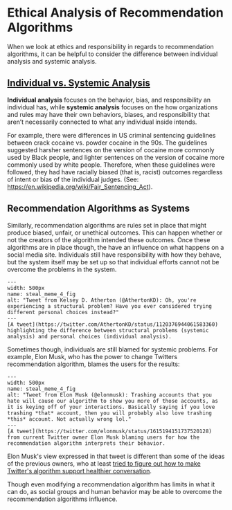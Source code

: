 # Ethical Analysis of Recommendation Algorithms

When we look at ethics and responsibility in regards to recommendation algorithms, it can be helpful to consider the difference between individual analysis and systemic analysis.

## [Individual vs. Systemic Analysis](https://en.wikipedia.org/wiki/Systemic_bias)
__Individual analysis__ focuses on the behavior, bias, and responsibility an individual has, while __systemic analysis__ focuses on the how organizations and rules may have their own behaviors, biases, and responsibility that aren’t necessarily connected to what any individual inside intends.

For example, there were differences in US criminal sentencing guidelines between crack cocaine vs. powder cocaine in the 90s. The guidelines suggested harsher sentences on the version of cocaine more commonly used by Black people, and lighter sentences on the version of cocaine more commonly used by white people. Therefore, when these guidelines were followed, they had have racially biased (that is, racist) outcomes regardless of intent or bias of the individual judges. (See: https://en.wikipedia.org/wiki/Fair_Sentencing_Act).

## Recommendation Algorithms as Systems
Similarly, recommendation algorithms are rules set in place that might produce biased, unfair, or unethical outcomes. This can happen whether or not the creators of the algorithm intended these outcomes. Once these algorithms are in place though, the have an influence on what happens on a social media site. Individuals still have responsibility with how they behave, but the system itself may be set up so that individual efforts cannot not be overcome the problems in the system.

```{figure} structural_problem_personal_choices.png
---
width: 500px
name: steal_meme_4_fig
alt: "Tweet from Kelsey D. Atherton (@AthertonKD): Oh, you're experiencing a structural problem? Have you ever considered trying different personal choices instead?"
---
[A tweet](https://twitter.com/AthertonKD/status/1120376944061583360) highlighting the difference between structural problems (systemic analysis) and personal choices (individual analysis).
```

Sometimes though, individuals are still blamed for systemic problems. For example, Elon Musk, who has the power to change Twitters recommendation algorithm, blames the users for the results:

```{figure} musk_algorithm.png
---
width: 500px
name: steal_meme_4_fig
alt: "Tweet from Elon Musk (@elonmusk): Trashing accounts that you hate will cause our algorithm to show you more of those accounts, as it is keying off of your interactions. Basically saying if you love trashing *that* account, then you will probably also love trashing *this* account. Not actually wrong lol."
---
[A tweet](https://twitter.com/elonmusk/status/1615194151737520128) from current Twitter owner Elon Musk blaming users for how the recommendation algorithm interprets their behavior.
```

Elon Musk's view expressed in that tweet is different than some of the ideas of the previous owners, who at least [tried to figure out how to make Twitter's algorithm support healthier conversation](https://www.vox.com/2019/3/8/18245536/exclusive-twitter-healthy-conversations-dunking-research-product-incentives). 

Though even modifying a recommendation algorithm has limits in what it can do, as social groups and human behavior may be able to overcome the recommendation algorithms influence.